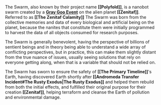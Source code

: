 The Swarm, also known by their project name **[[Polyfold]]**, is a nanobot swarm created by a **[Gray Goo Event](https://en.wikipedia.org/wiki/Gray_goo)** on the alien planet **[[Zenitaf]]**. Referred to as **[[The Zenitaf Calamity]]** The Swarm was born from the collective memories and data of every biological and artificial being on the planet, because the nanites that constitute them were initially programmed to harvest the data of all objects consumed for research purposes.

The Swarm is generally benevolent, having the perspective of billions of sentient beings and in theory being able to understand a wide array of conflicting perspectives, but in practice, this can make them slightly distant from the true nuance of issues, usually seeing solutions that rely on everyone getting along, when that is a variable that should not be relied on.

The Swarm has sworn to ensure the safety of **[[The Primary Timeline]]**'s Earth, having discovered Earth shortly after **[[Andromeda Transfer Incident#The Rusty Exodus|The Rusty Exodus]]** and helped them rebuild from both the initial effects, and fulfilled their original purpose for their creation **[[Zenitaf]]**, helping terraform and cleanse the Earth of pollution and environmental damage.